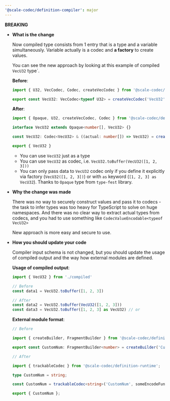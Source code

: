 ```yaml
---
'@scale-codec/definition-compiler': major
---
```


**BREAKING**

- **What is the change**

    Now compiled type consists from 1 entry that is a type and a variable simultaneously. Variable actually is a codec and **a factory** to create values.
    
    You can see the new approach by looking at this example of compiled `VecU32` type`.

    **Before**:

    ```ts
    import { U32, VecCodec, Codec, createVecCodec } from '@scale-codec/definition-runtime'

    export const VecU32: VecCodec<typeof U32> = createVecCodec('VecU32', U32)
    ```

    **After**:

    ```ts
    import { Opaque, U32, createVecCodec, Codec } from '@scale-codec/definition-runtime'

    interface VecU32 extends Opaque<number[], VecU32> {}

    const VecU32: Codec<VecU32> & ((actual: number[]) => VecU32) = createVecCodec('VecU32', U32)

    export { VecU32 }
    ```

    - You can use `VecU32` just as a type
    - You can use `VecU32` as codec, i.e. `VecU32.toBuffer(VecU32([1, 2, 3]))`
    - You can only pass data to `VecU32` codec only if you define it explicitly via factory (`VecU32([1, 2, 3])`) or with `as` keyword (`[1, 2, 3] as VecU32`). Thanks to `Opaque` type from `type-fest` library.

- **Why the change was made**

    There was no way to securely construct values and pass it to codecs - the task to infer types was too heavy for TypeScript to solve on huge namespaces. And there was no clear way to extract actual types from codecs, and you had to use something like `CodecValueEncodable<typeof VecU32>`

    New approach is more easy and secure to use.

- **How you should update your code**

    Compiler input schema is not changed, but you should update the usage of compiled output and the way how external modules are defined.

    **Usage of compiled output**:

    ```ts
    import { VecU32 } from './compiled'

    // Before
    const data1 = VecU32.toBuffer([1, 2, 3])

    // After
    const data2 = VecU32.toBuffer(VecU32([1, 2, 3]))
    const data3 = VecU32.toBuffer([1, 2, 3] as VecU32) // or
    ```

    **External module format**:

    ```ts
    // Before

    import { createBuilder, FragmentBuilder } from '@scale-codec/definition-runtime';

    export const CustomNum: FragmentBuilder<number> = createBuilder('CustomNum', someEncodeFun, someDecodeFun);

    // After

    import { trackableCodec } from '@scale-codec/definition-runtime';

    type CustomNum = string;

    const CustomNum = trackableCodec<string>('CustomNum', someEncodeFun, someDecodeFun);

    export { CustomNum };
    ```

    
